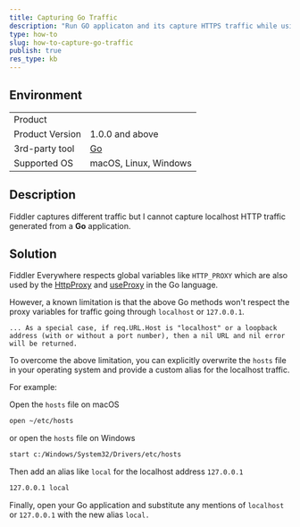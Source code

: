 ```yaml
---
title: Capturing Go Traffic
description: "Run GO applicaton and its capture HTTPS traffic while using the Fiddler Everywhere proxy debugging tool."
type: how-to
slug: how-to-capture-go-traffic
publish: true
res_type: kb
---
```


## Environment

|   |   |
|---|---|
| Product   |
| Product Version | 1.0.0 and above  |
| 3rd-party tool | [Go](https://go.dev/) |
| Supported OS | macOS, Linux, Windows |

## Description

Fiddler captures different traffic but I cannot capture localhost HTTP traffic generated from a **Go** application.


## Solution


Fiddler Everywhere respects global variables like `HTTP_PROXY` which are also used by the [HttpProxy](https://pkg.go.dev/golang.org/x/net/http/httpproxy#Config.ProxyFunc) and [useProxy](https://github.com/golang/net/blob/c0dbc17a35534bf2e581d7a942408dc936316da4/http/httpproxy/proxy.go#L172) in the Go language.

However, a known limitation is that the above Go methods won't respect the proxy variables for traffic going through `localhost` or `127.0.0.1`.

```
... As a special case, if req.URL.Host is "localhost" or a loopback address (with or without a port number), then a nil URL and nil error will be returned.
```

To overcome the above limitation, you can explicitly overwrite the `hosts` file in your operating system and provide a custom alias for the localhost traffic.

For example: 

Open the `hosts` file on macOS
```bash
open ~/etc/hosts
```

or open the `hosts` file on Windows
```bash
start c:/Windows/System32/Drivers/etc/hosts
```

Then add an alias like `local` for the localhost address `127.0.0.1`

```bash
127.0.0.1 local
```

Finally, open your Go application and substitute any mentions of `localhost` or `127.0.0.1` with the new alias `local.`

